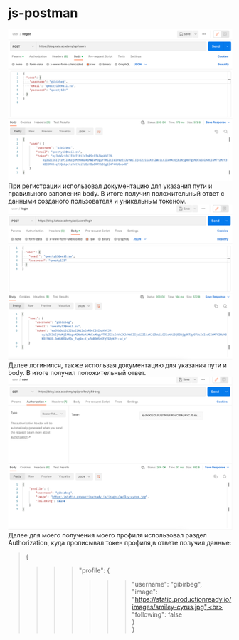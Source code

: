 # js-postman


![Image alt](https://github.com/distant007/js-postman/raw/main/image_2022-09-20_14-44-22.png)
При регистрации использовал документацию для указания пути и правильного заполения body. В итоге получил положительный ответ с данными созданого пользователя и уникальным токеном. 
![Image alt](https://github.com/distant007/js-postman/raw/main/image_2022-09-20_14-45-06.png)
Далее логинился, также использая документацию для указания пути и body. В итоге получил положительный ответ. 
![Image alt](https://github.com/distant007/js-postman/raw/main/image_2022-09-20_14-45-37.png)
Далее для моего получения моего профиля использовал раздел Authorization, куда прописывал токен профиля,в ответе получил данные:<br>
>{<br>
>>>>"profile": {<br>
>>>>>>> "username": "gibirbeg",<br>
>>>>>>> "image": "https://static.productionready.io/images/smiley-cyrus.jpg",<br>
>>>>>>> "following": false<br>
>>>>}<br>
>}

